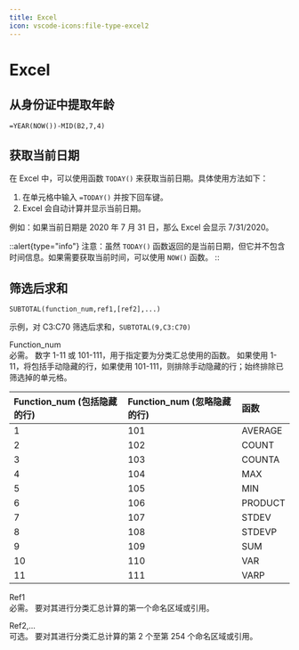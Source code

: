 ```yaml
---
title: Excel
icon: vscode-icons:file-type-excel2
---
```


# Excel

## 从身份证中提取年龄

`=YEAR(NOW())-MID(B2,7,4)`

## 获取当前日期

在 Excel 中，可以使用函数 `TODAY()` 来获取当前日期。具体使用方法如下：

1. 在单元格中输入 `=TODAY()` 并按下回车键。
2. Excel 会自动计算并显示当前日期。

例如：如果当前日期是 2020 年 7 月 31 日，那么 Excel 会显示 7/31/2020。

::alert{type="info"}
注意：虽然 `TODAY()` 函数返回的是当前日期，但它并不包含时间信息。如果需要获取当前时间，可以使用 `NOW()` 函数。
::

## 筛选后求和

`SUBTOTAL(function_num,ref1,[ref2],...)`

示例，对 C3:C70 筛选后求和，`SUBTOTAL(9,C3:C70)`

Function_num  
必需。 数字 1-11 或 101-111，用于指定要为分类汇总使用的函数。 如果使用 1-11，将包括手动隐藏的行，如果使用 101-111，则排除手动隐藏的行；始终排除已筛选掉的单元格。

| Function_num (包括隐藏的行) | Function_num (忽略隐藏的行) | 函数 |
|:----|:----|:----|
| 1 | 101 | AVERAGE
| 2 | 102 | COUNT |
| 3 | 103 | COUNTA |
| 4 | 104 | MAX |
| 5 | 105 | MIN |
| 6 | 106 | PRODUCT |
| 7 | 107 | STDEV |
| 8 | 108 | STDEVP |
| 9 | 109 | SUM |
| 10 | 110 | VAR |
| 11 | 111 | VARP |

Ref1  
必需。 要对其进行分类汇总计算的第一个命名区域或引用。

Ref2,...  
可选。 要对其进行分类汇总计算的第 2 个至第 254 个命名区域或引用。
